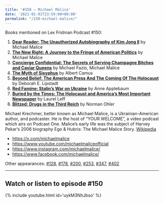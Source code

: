 ```yaml
---
title: '#150 – Michael Malice'
date: '2021-01-01T23:59:00+00:00'
permalink: "/150-michael-malice/"
---
```


Books mentioned on Lex Fridman Podcast #150:

1. <b><a href="https://amzn.to/3F5kIYL" target="_blank" rel="sponsored noopener noreferrer">Dear Reader: The Unauthorized Autobiography of Kim Jong Il</a></b> by Michael Malice
2. <b><a href="https://amzn.to/3VZBMGJ" target="_blank" rel="sponsored noopener noreferrer">The New Right: A Journey to the Fringe of American Politics</a></b> by Michael Malice
3. <b><a href="https://amzn.to/3VZxrDn" target="_blank" rel="sponsored noopener noreferrer">Concierge Confidential: The Secrets of Serving Champagne Bitches and Caviar Queens</a></b> by Michael Fazio, Michael Malice
4. <b><a href="https://amzn.to/3uqUV8y" target="_blank" rel="sponsored noopener noreferrer">The Myth of Sisyphus</a></b> by Albert Camus
5. <b><a href="https://amzn.to/3BehEZv" target="_blank" rel="sponsored noopener noreferrer">Beyond Belief: The American Press And The Coming Of The Holocaust</a></b> by Deborah E. Lipstadt
6. <b><a href="https://amzn.to/3VZxzCR" target="_blank" rel="sponsored noopener noreferrer">Red Famine: Stalin’s War on Ukraine</a></b> by Anne Applebaum
7. <b><a href="https://amzn.to/3XYAzRD" target="_blank" rel="sponsored noopener noreferrer">Buried by the Times: The Holocaust and America’s Most Important Newspaper</a></b> by Laurel Leff
8. <b><a href="https://amzn.to/3UD1iQG" target="_blank" rel="sponsored noopener noreferrer">Blitzed: Drugs in the Third Reich</a></b> by Norman Ohler

<!--more-->

Michael Krechmer, better known as Michael Malice, is a Ukrainian-American author, and podcaster. He is the host of “YOUR WELCOME”, a video podcast which airs on Podcast One. Malice’s early life was the subject of Harvey Pekar’s 2006 biography Ego &amp; Hubris: The Michael Malice Story. <a href="https://en.wikipedia.org/wiki/Michael_Malice" target="_blank">Wikipedia</a>

- <a href="https://x.com/michaelmalice" target="_blank">https://x.com/michaelmalice</a>
- <a href="https://www.youtube.com/michaelmaliceofficial" target="_blank">https://www.youtube.com/michaelmaliceofficial</a>
- <a href="https://www.instagram.com/michaelmalice/" target="_blank">https://www.instagram.com/michaelmalice/</a>
- <a href="https://www.facebook.com/michaelmalice/" target="_blank">https://www.facebook.com/michaelmalice/</a>

Other appearances: [\#128](https://lexlib.io/128-michael-malice/), [\#178](https://lexlib.io/178-michael-malice-and-yaron-brook/), [\#200](https://lexlib.io/200-michael-malice/), [\#253](https://lexlib.io/253-michael-malice/), [\#347](https://lexlib.io/347-michael-malice/), [\#402](/402-michael-malice/)

- - - - - -

## Watch or listen to episode #150

{% include youtube.html id='uykM3NhJbso' %}